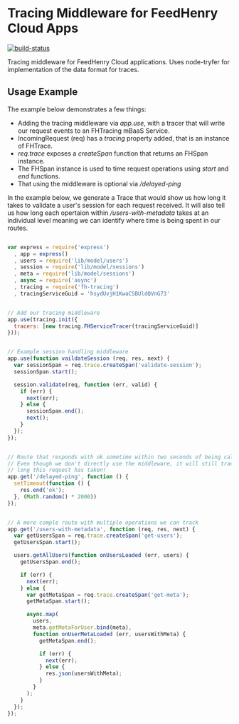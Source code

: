 Tracing Middleware for FeedHenry Cloud Apps
===========================================

[![build-status](https://travis-ci.org/evanshortiss/fh-tracing-middleware.svg?branch=master)
](https://travis-ci.org/evanshortiss/fh-tracing-middleware)

Tracing middleware for FeedHenry Cloud applications. Uses node-tryfer for 
implementation of the data format for traces.

## Usage Example
The example below demonstrates a few things:

* Adding the tracing middleware via _app.use_, with a tracer that will write 
  our request events to an FHTracing mBaaS Service.
* IncomingRequest (req) has a _tracing_ property added, that is an instance 
  of FHTrace.
* _req.trace_ exposes a _createSpan_ function that returns an FHSpan instance.
* The FHSpan instance is used to time request operations using _start_ and 
  _end_ functions.
* That using the middleware is optional via _/delayed-ping_

In the example below, we generate a Trace that would show us how long it takes 
to validate a user's session for each request received. It will also tell us 
how long each opertaion within _/users-with-metadata_ takes at an individual 
level meaning we can identify where time is being spent in our routes.

```javascript

var express = require('express')
  , app = express()
  , users = require('lib/model/users')
  , session = require('lib/model/sessions')
  , meta = require('lib/model/sessions')
  , async = require('async')
  , tracing = require('fh-tracing')
  , tracingServiceGuid = 'hsydUvjH1KwaCSBUldQVnG73'


// Add our tracing middleware
app.use(tracing.init({
  tracers: [new tracing.FHServiceTracer(tracingServiceGuid)]
}));


// Example session handling middleware
app.use(function vaildateSession (req, res, next) {
  var sessionSpan = req.trace.createSpan('validate-session');
  sessionSpan.start();

  session.validate(req, function (err, valid) {
    if (err) {
      next(err);
    } else {
      sessionSpan.end();
      next();
    }
  });
});


// Route that responds with ok sometime within two seconds of being called
// Even though we don't directly use the middleware, it will still track how 
// long this request has taken!
app.get('/delayed-ping', function () {
  setTimeout(function () {
    res.end('ok');
  }, (Math.random() * 2000))
});


// A more comple route with multiple operations we can track
app.get('/users-with-metadata', function (req, res, next) {
  var getUsersSpan = req.trace.createSpan('get-users');
  getUsersSpan.start();

  users.getAllUsers(function onUsersLoaded (err, users) {
    getUsersSpan.end();

    if (err) {
      next(err);
    } else {
      var getMetaSpan = req.trace.createSpan('get-meta');
      getMetaSpan.start();

      async.map(
        users,
        meta.getMetaForUser.bind(meta),
        function onUserMetaLoaded (err, usersWithMeta) {
          getMetaSpan.end();

          if (err) {
            next(err);
          } else {
            res.json(usersWithMeta);
          }
        }
      );
    }
  });
});

```
